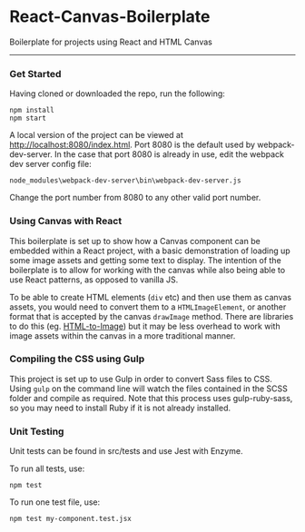 # React-Canvas-Boilerplate
Boilerplate for projects using React and HTML Canvas

------------------------

### Get Started

Having cloned or downloaded the repo, run the following:

````
npm install
npm start
````

A local version of the project can be viewed at [http://localhost:8080/index.html](http://localhost:8080/index.html). Port 8080 is the default used by webpack-dev-server. In the case that port 8080 is already in use, edit the webpack dev server config file:

`node_modules\webpack-dev-server\bin\webpack-dev-server.js`

Change the port number from 8080 to any other valid port number.

### Using Canvas with React

This boilerplate is set up to show how a Canvas component can be embedded within a React project, with a basic demonstration of loading up some image assets and getting some text to display. The intention of the boilerplate is to allow for working with the canvas while also being able to use React patterns, as opposed to vanilla JS.

To be able to create HTML elements (`div` etc) and then use them as canvas assets, you would need to convert them to a `HTMLImageElement`, or another format that is accepted by the canvas `drawImage` method. There are libraries to do this (eg. [HTML-to-Image](https://www.npmjs.com/package/html-to-image)) but it may be less overhead to work with image assets within the canvas in a more traditional manner.

### Compiling the CSS using Gulp

This project is set up to use Gulp in order to convert Sass files to CSS. Using `gulp` on the command line will watch the files contained in the SCSS folder and compile as required. Note that this process uses gulp-ruby-sass, so you may need to install Ruby if it is not already installed.

### Unit Testing

Unit tests can be found in src/tests and use Jest with Enzyme.

To run all tests, use:

````
npm test
````

To run one test file, use:

````
npm test my-component.test.jsx
````
